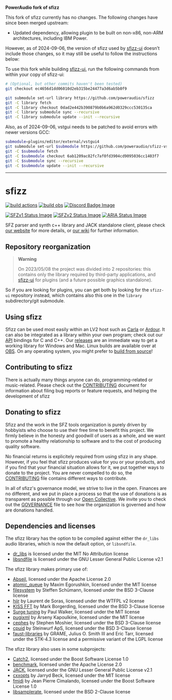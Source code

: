 **PowerAudio fork of sfizz**

This fork of sfizz currently has no changes. The following changes have since
been merged upstream:

* Updated dependency, allowing plugin to be built on non-x86, non-ARM
  architectures, including IBM Power.

However, as of 2024-09-06, the version of sfizz used by [sfizz-ui] doesn’t
include those changes, so it may still be useful to follow the instructions
below:

To use this fork while building [sfizz-ui], run the following commands from
within your copy of sfizz-ui:

[sfizz-ui]: https://github.com/sfztools/sfizz-ui

```sh
# (Optional, but other commits haven't been tested)
git checkout ec4656d1dd06010d2eb315be24477a3d6ab5b0f9

git submodule set-url library https://github.com/poweraudio/sfizz
git -C library fetch
git -C library checkout 0dad2e442b390879b0b6a962d0329ccc530135ca
git -C library submodule sync --recursive
git -C library submodule update --init --recursive
```

Also, as of 2024-09-06, vstgui needs to be patched to avoid errors with newer
versions GCC:

```sh
submodule=plugins/editor/external/vstgui4
git submodule set-url $submodule https://github.com/poweraudio/sfizz-vstgui
git -C $submodule fetch
git -C $submodule checkout 6ab1209ac82fc7af0fd3904cd9095036cc1403f7
git -C $submodule sync --recursive
git -C $submodule update --init --recursive
```

---

# sfizz

[![build actions]](https://github.com/sfztools/sfizz/actions)
[![build obs]](https://build.opensuse.org/package/show/home:sfztools:sfizz:develop/sfizz)
[![Discord Badge Image]](https://discord.gg/3ArE9Mw)

[![SFZv1 Status Image]](https://sfz.tools/sfizz/development/status/opcodes/?v=1)
[![SFZv2 Status Image]](https://sfz.tools/sfizz/development/status/opcodes/?v=2)
[![ARIA Status Image]](https://sfz.tools/sfizz/development/status/opcodes/?v=aria)

SFZ parser and synth c++ library and JACK standalone client,
please check [our website] for more details, or [our wiki] for further information.

## Repository reorganization

> **Warning**
>
> On 2023/05/08 the project was divided into 2 repositories:
> this contains only the library required by third-party applications,
> and [sfizz-ui] for plugins (and a future possible graphics standalone).

[sfizz-ui]: https://github.com/sfztools/sfizz-ui

So if you are looking for plugins, you can get both by looking for the `sfizz-ui`
repository instead, which contains also this one in the `library` subdirectory/git submodule.

## Using sfizz

Sfizz can be used most easily within an LV2 host such as [Carla] or [Ardour].
It can also be integrated as a library within your own program; check out our [API] bindings for C and C++.
Our [releases] are an immediate way to get a working library for Windows and Mac.
Linux builds are available over at [OBS].
On any operating system, you might prefer to [build from source]!

## Contributing to sfizz

There is actually many things anyone can do, programming-related or music-related.
Please check out the [CONTRIBUTING] document for information about filing bug reports or feature requests,
and helping the development of sfizz

## Donating to sfizz

Sfizz and the work in the SFZ tools organization is purely driven by hobbyists
who choose to use their free time to benefit this project.
We firmly believe in the honesty and goodwill of users as a whole,
and we want to promote a healthy relationship to software and to the cost of producing quality software.

No financial returns is explicitely required from using sfizz in any shape.
However, if you feel that sfizz produces value for you or your products,
and if you find that your financial situation allows for it, we put together ways to donate to the project.
You are never compelled to do so, the [CONTRIBUTING] file contains different ways to contribute.

In all of sfizz's governance model, we strive to live in the open.
Finances are no different, and we put in place a process so that the use of donations
is as transparent as possible through our [Open Collective].
We invite you to check out the [GOVERNANCE] file to see how the organization is governed and how are donations handled.

## Dependencies and licenses

The sfizz library has the option to be compiled against either the `dr_libs`
audio libraries, which is now the default option, or `libsndfile`.

- [dr_libs] is licensed under the MIT No Attribution license
- [libsndfile] is licensed under the GNU Lesser General Public License v2.1

The sfizz library makes primary use of:

- [Abseil], licensed under the Apache License 2.0
- [atomic_queue] by Maxim Egorushkin, licensed under the MIT license
- [filesystem] by Steffen Schümann, licensed under the BSD 3-Clause license
- [hiir] by Laurent de Soras, licensed under the WTFPL v2 license
- [KISS FFT] by Mark Borgerding, licensed under the BSD 3-Clause license
- [Surge tuning] by Paul Walker, licensed under the MIT license
- [pugixml] by Arseny Kapoulkine, licensed under the MIT license
- [cephes] by Stephen Moshier, licensed under the BSD 3-Clause license
- [cpuid] by Steinwurf ApS, licensed under the BSD 3-Clause license
- [faust-libraries] by GRAME, Julius O. Smith III and Eric Tarr,
  licensed under the STK-4.3 license and a permissive variant of the LGPL license

The sfizz library also uses in some subprojects:

- [Catch2], licensed under the Boost Software License 1.0
- [benchmark], licensed under the Apache License 2.0
- [JACK], licensed under the GNU Lesser General Public License v2.1
- [cxxopts] by Jarryd Beck, licensed under the MIT license
- [fmidi] by Jean Pierre Cimalando, licensed under the Boost Software License 1.0
- [libsamplerate], licensed under the BSD 2-Clause license


[CONTRIBUTING]:          CONTRIBUTING.md
[GOVERNANCE]:            GOVERNANCE.md
[Abseil]:                https://abseil.io/
[atomic_queue]:          https://github.com/max0x7ba/atomic_queue/
[benchmark]:             https://github.com/google/benchmark/
[Catch2]:                https://github.com/catchorg/Catch2/
[filesystem]:            https://github.com/gulrak/filesystem/
[Surge tuning]:          https://surge-synth-team.org/tuning-library/
[pugixml]:               https://pugixml.org/
[cephes]:                https://www.netlib.org/cephes/
[cpuid]:                 https://github.com/steinwurf/cpuid/
[dr_libs]:               https://github.com/mackron/dr_libs/
[faust-libraries]:       https://github.com/grame-cncm/faustlibraries/
[hiir]:                  http://ldesoras.free.fr/prod.html#src_hiir
[KISS FFT]:              http://kissfft.sourceforge.net/
[JACK]:                  https://github.com/jackaudio/jack2/
[cxxopts]:               https://github.com/jarro2783/cxxopts/
[fmidi]:                 https://github.com/jpcima/fmidi/
[libsamplerate]:         http://www.mega-nerd.com/SRC/
[libsndfile]:            http://www.mega-nerd.com/libsndfile/
[our website]:           https://sfz.tools/sfizz/
[our wiki]:              https://sfz.tools/sfizz-wiki/
[releases]:              https://github.com/sfztools/sfizz/releases/
[Carla]:                 https://kx.studio/Applications:Carla
[Ardour]:                https://ardour.org/
[API]:                   https://sfz.tools/sfizz/api/
[Open Collective]:       https://opencollective.com/sfztools
[build from source]:     https://sfz.tools/sfizz/development/build/
[Discord Badge Image]:   https://img.shields.io/discord/587748534321807416?label=discord&logo=discord
[build actions]:         https://github.com/sfztools/sfizz/actions/workflows/build.yml/badge.svg?branch=develop
[build obs]:             https://build.opensuse.org/projects/home:sfztools:sfizz:develop/packages/sfizz/badge.svg
[OBS]:                   https://software.opensuse.org//download.html?project=home%3Asfztools%3Asfizz&package=sfizz
[SFZv1 Status Image]:    https://sfz.tools/assets/img/sfizz/badge_sfzv1.svg
[SFZv2 Status Image]:    https://sfz.tools/assets/img/sfizz/badge_sfzv2.svg
[ARIA Status Image]:     https://sfz.tools/assets/img/sfizz/badge_aria.svg

[AppVeyor Build Status]: https://img.shields.io/appveyor/ci/sfztools/sfizz.svg?label=Windows&style=popout&logo=appveyor
[Travis Build Status]:   https://img.shields.io/travis/com/sfztools/sfizz.svg?label=Linux&style=popout&logo=travis

